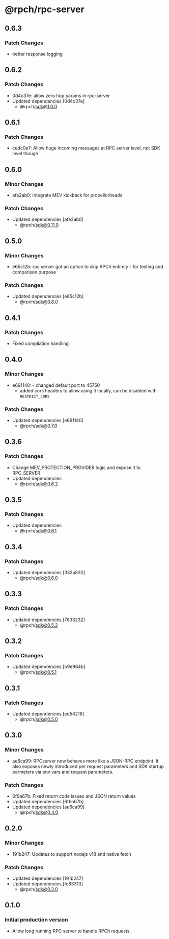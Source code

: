 # @rpch/rpc-server

## 0.6.3

### Patch Changes

- better response logging

## 0.6.2

### Patch Changes

- 0d4c37e: allow zero hop params in rpc-server
- Updated dependencies [0d4c37e]
  - @rpch/sdk@1.0.0

## 0.6.1

### Patch Changes

- cedc0e7: Allow huge incoming messages at RPC server level, not SDK level though

## 0.6.0

### Minor Changes

- afe2ab0: Integrate MEV kickback for propellorheads

### Patch Changes

- Updated dependencies [afe2ab0]
  - @rpch/sdk@0.11.0

## 0.5.0

### Minor Changes

- e65c12b: rpc server got an option to skip RPCh entirely - for testing and comparison purpose

### Patch Changes

- Updated dependencies [e65c12b]
  - @rpch/sdk@0.8.0

## 0.4.1

### Patch Changes

- Fixed compilation handling

## 0.4.0

### Minor Changes

- e691140: - changed default port to 45750
  - added cors headers to allow using it locally, can be disabled with `RESTRICT_CORS`

### Patch Changes

- Updated dependencies [e691140]
  - @rpch/sdk@0.7.0

## 0.3.6

### Patch Changes

- Change MEV_PROTECTION_PROVIDER logic and expose it to RPC_SERVER
- Updated dependencies
  - @rpch/sdk@0.6.2

## 0.3.5

### Patch Changes

- Updated dependencies
  - @rpch/sdk@0.6.1

## 0.3.4

### Patch Changes

- Updated dependencies [333a830]
  - @rpch/sdk@0.6.0

## 0.3.3

### Patch Changes

- Updated dependencies [7633232]
  - @rpch/sdk@0.5.2

## 0.3.2

### Patch Changes

- Updated dependencies [b9e964b]
  - @rpch/sdk@0.5.1

## 0.3.1

### Patch Changes

- Updated dependencies [ed54216]
  - @rpch/sdk@0.5.0

## 0.3.0

### Minor Changes

- ae6ca99: RPCserver now behaves more like a JSON-RPC endpoint.
  It also exposes newly introduced per request parameters and SDK startup parmeters via env vars and request parameters.

### Patch Changes

- 6f9a67b: Fixed return code issues and JSON return values
- Updated dependencies [6f9a67b]
- Updated dependencies [ae6ca99]
  - @rpch/sdk@0.4.0

## 0.2.0

### Minor Changes

- 191b247: Updates to support nodejs v18 and native fetch

### Patch Changes

- Updated dependencies [191b247]
- Updated dependencies [fc83313]
  - @rpch/sdk@0.3.0

## 0.1.0

### Initial production version

- Allow long running RPC server to handle RPCh requests.
